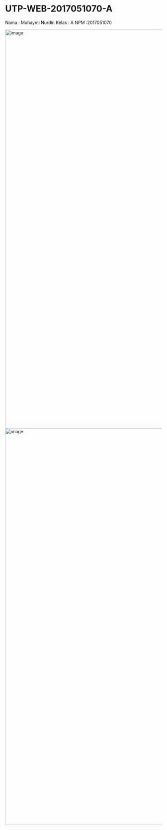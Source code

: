 # UTP-WEB-2017051070-A
Nama : Muhaymi Nurdin
Kelas : A
NPM :2017051070

<img width="1278" alt="image" src="https://user-images.githubusercontent.com/82698265/164975699-c9268d64-745d-4678-b95b-803d8928926d.png">
<img width="1272" alt="image" src="https://user-images.githubusercontent.com/82698265/164975725-f83aff15-9cf6-4fa1-a9ad-aa0d9d46a9e4.png">

